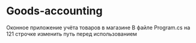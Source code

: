 # Goods-accounting
Оконное приложение учёта товаров в магазине
В файле Program.cs на 121 строчке изменить путь перед использованием
